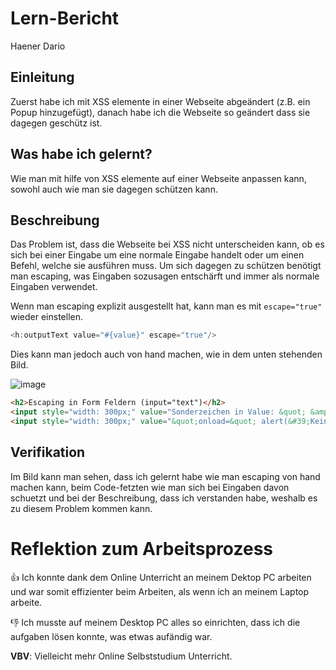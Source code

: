 # Lern-Bericht
Haener Dario

## Einleitung

Zuerst habe ich mit XSS elemente in einer Webseite abgeändert (z.B. ein Popup hinzugefügt), danach habe ich die Webseite so geändert dass sie dagegen geschütz ist.

## Was habe ich gelernt?

Wie man mit hilfe von XSS elemente auf einer Webseite anpassen kann, sowohl auch wie man sie dagegen schützen kann.

## Beschreibung

Das Problem ist, dass die Webseite bei XSS nicht unterscheiden kann, ob es sich bei einer Eingabe um eine normale Eingabe handelt oder um einen Befehl, welche sie ausführen muss. Um sich dagegen zu schützen benötigt man escaping, was Eingaben sozusagen entschärft und immer als normale Eingaben verwendet.

Wenn man escaping explizit ausgestellt hat, kann man es mit `escape="true"` wieder einstellen.

```Java
<h:outputText value="#{value}" escape="true"/>
```

Dies kann man jedoch auch von hand machen, wie in dem unten stehenden Bild.

![image](https://user-images.githubusercontent.com/69902881/206922383-3c4f1d3b-1b50-476c-8fb1-3cc62f348d22.png)

```HTML
<h2>Escaping in Form Feldern (input="text")</h2>
<input style="width: 300px;" value="Sonderzeichen in Value: &quot; &amp; &#39;">
<input style="width: 300px;" value="&quot;onload=&quot; alert(&#39;Kein XSS2!&#39;)&quot;">
```

## Verifikation

Im Bild kann man sehen, dass ich gelernt habe wie man escaping von hand machen kann, beim Code-fetzten wie man sich bei Eingaben davon schuetzt und bei der Beschreibung, dass ich verstanden habe, weshalb es zu diesem Problem kommen kann.

# Reflektion zum Arbeitsprozess

👍 Ich konnte dank dem Online Unterricht an meinem Dektop PC arbeiten und war somit effizienter beim Arbeiten, als wenn ich an meinem Laptop arbeite. 

👎 Ich musste auf meinem Desktop PC alles so einrichten, dass ich die aufgaben lösen konnte, was etwas aufändig war.

**VBV**: Vielleicht mehr Online Selbststudium Unterricht.
